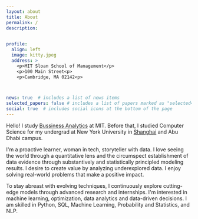 ```yaml
---
layout: about
title: About
permalink: /
description: 
  

profile:
  align: left
  image: kitty.jpeg
  address: >
    <p>MIT Sloan School of Management</p>
    <p>100 Main Street<p>
    <p>Cambridge, MA 02142<p>



news: true  # includes a list of news items
selected_papers: false # includes a list of papers marked as "selected={true}"
social: true  # includes social icons at the bottom of the page
---
```


<!-- My name is Xinyao Han. I am a <a href="https://mitsloan.mit.edu/master-of-business-analytics/">Master of Bussiness Analytics</a> student at  Sloan School of Management. I graduated from NYU Shanghai with a major in Computer Science.

In case you don't know, I am a little kitty and I like to eat seafood very much. At my leisure time, I only nap and procrastinate. Also my biggest hobby is to play with my little puppy who is so nice, kind, warmhearted, good-looking, humorous, smart, and understanding.

By the way, I am also looking for jobs and I can catch mice and play with myself. I try hard not to mess with your furnitures and keep you a clean home. For a recent resume, click [here](/assets/pdf/XinyaoHan_resume_1205.pdf). -->

Hello! I study <a href="https://mitsloan.mit.edu/master-of-business-analytics/">Bussiness Analytics</a> at MIT. Before that, I studied Computer Science for my undergrad at New York University in <a href="https://shanghai.nyu.edu/">Shanghai</a> and Abu Dhabi campus.

I'm a proactive learner, woman in tech, storyteller with data. I love seeing the world through a quantitative lens and the circumspect establishment of data evidence through substantively and statistically principled modeling results. I desire to create value by analyzing underexplored data. I enjoy solving real-world problems that make a positive impact.

To stay abreast with evolving techniques, I continuously explore cutting-edge models through advanced research and internships. I'm interested in machine learning, optimization, data analytics and data-driven decisions. I am skilled in Python, SQL, Machine Learning, Probability and Statistics, and NLP.